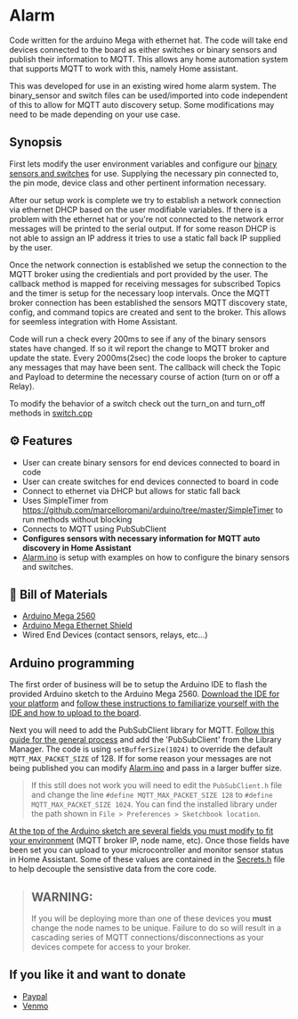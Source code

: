 # Alarm
Code written for the arduino Mega with ethernet hat.
The code will take end devices connected to the board as either switches or binary sensors and publish their information to MQTT.  This allows any home automation system that supports MQTT to work with this, namely Home assistant.  

This was developed for use in an existing wired home alarm system.  The binary_sensor and switch files can be used/imported into code independent of this to allow for MQTT auto discovery setup.  Some modifications may need to be made depending on your use case.

## Synopsis
First lets modify the user environment variables and configure our [binary sensors and switches](https://github.com/csharpWorm/Alarm/blob/main/Alarm.ino#L29-L68) for use.  Supplying the necessary pin connected to, the pin mode, device class and other pertinent information necessary.

After our setup work is complete we try to establish a network connection via ethernet DHCP based on the user modifiable variables. If there is a problem with the ethernet hat or you're not connected to the network error messages will be printed to the serial output. If for some reason DHCP is not able to assign an IP address it tries to use a static fall back IP supplied by the user.

Once the network connection is established we setup the connection to the MQTT broker using the credientials and port provided by the user.  The callback method is mapped for receiving messages for subscribed Topics and the timer is setup for the necessary loop intervals.  Once the MQTT broker connection has been established the sensors MQTT discovery state, config, and command topics are created and sent to the broker. This allows for seemless integration with Home Assistant.

Code will run a check every 200ms to see if any of the binary sensors states have changed. If so it wil report the change to MQTT broker and update the state.
Every 2000ms(2sec) the code loops the broker to capture any messages that may have been sent. The callback will check the Topic and Payload to determine the necessary course of action (turn on or off a Relay).

To modify the behavior of a switch check out the turn_on and turn_off methods in [switch.cpp](https://github.com/csharpWorm/Alarm/blob/main/switch.cpp#L82-L93)

## :gear: Features
- User can create binary sensors for end devices connected to board in code
- User can create switches for end devices connected to board in code
- Connect to ethernet via DHCP but allows for static fall back
- Uses SimpleTimer from https://github.com/marcelloromani/arduino/tree/master/SimpleTimer to run methods without blocking
- Connects to MQTT using PubSubClient
- **Configures sensors with necessary information for MQTT auto discovery in Home Assistant**
- [Alarm.ino](https://github.com/csharpWorm/Alarm/blob/main/Alarm.ino#L29-L68) is setup with examples on how to configure the binary sensors and switches.

## :memo: Bill of Materials
- [Arduino Mega 2560](https://www.amazon.com/ELEGOO-ATmega2560-ATMEGA16U2-Projects-Compliant/dp/B01H4ZLZLQ/ref=sxts_sxwds-bia-wc-rsf-ajax1_0?cv_ct_cx=atmega2560&dchild=1&keywords=atmega2560&pd_rd_i=B01H4ZLZLQ&pd_rd_r=e8c6854b-8020-40fa-91de-0dd0f7431474&pd_rd_w=q9l5v&pd_rd_wg=OpFTe&pf_rd_p=5c711241-c674-4eef-b21c-fe6add670f33&pf_rd_r=EMK0VA052MPKF31GMSB2&psc=1&qid=1612656902&sr=1-1-e30f047d-8e3c-4340-8179-6a77ce88d756)
- [Arduino Mega Ethernet Shield](https://www.amazon.com/gp/product/B00HG82V1A/ref=ppx_yo_dt_b_asin_title_o00_s00?ie=UTF8&psc=1)
- Wired End Devices (contact sensors, relays, etc...)

## Arduino programming

The first order of business will be to setup the Arduino IDE to flash the provided Arduino sketch to the Arduino Mega 2560.  [Download the IDE for your platform](https://www.arduino.cc/en/Main/Software) and [follow these instructions to familiarize yourself with the IDE and how to upload to the board](https://www.arduino.cc/en/Guide/ArduinoMega2560).

Next you will need to add the PubSubClient library for MQTT.  [Follow this guide for the general process](https://www.arduino.cc/en/Guide/Libraries) and add the 'PubSubClient' from the Library Manager.  The code is using `setBufferSize(1024)` to override the default `MQTT_MAX_PACKET_SIZE` of 128.  If for some reason your messages are not being published you can modify [Alarm.ino](https://github.com/csharpWorm/Alarm/blob/main/Alarm.ino#L95) and pass in a larger buffer size.

> If this still does not work you will need to edit the `PubSubClient.h` file and change the line `#define MQTT_MAX_PACKET_SIZE 128` to `#define MQTT_MAX_PACKET_SIZE 1024`.  You can find the installed library under the path shown in `File > Preferences > Sketchbook location`.

[At the top of the Arduino sketch are several fields you must modify to fit your environment](https://github.com/csharpWorm/Alarm/blob/main/Alarm.ino#L18-L28) (MQTT broker IP, node name, etc).  Once those fields have been set you can upload to your microcontroller and monitor sensor status in Home Assistant.  Some of these values are contained in the [Secrets.h](https://github.com/csharpWorm/Alarm/blob/main/Secrets.h#L1-L2) file to help decouple the sensistive data from the core code.

> ## WARNING:
> 
> If you will be deploying more than one of these devices you **must** change the node names to be unique.  Failure to do so will result in a cascading series of MQTT connections/disconnections as your devices compete for access to your broker.

## If you like it and want to donate
- [Paypal](https://paypal.me/CSharpWorm)
- [Venmo](https://venmo.com/CSharpWorm)
